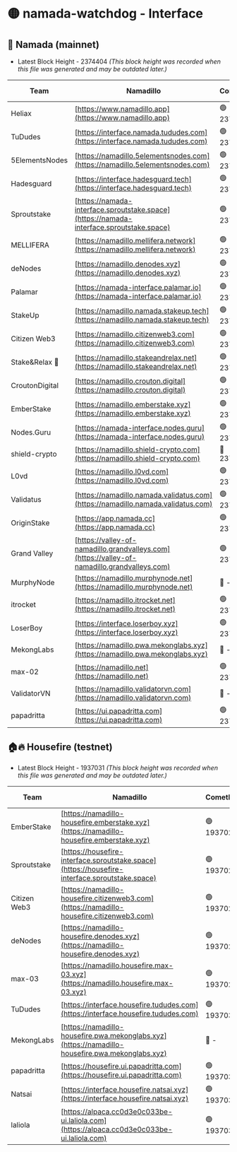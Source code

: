 # 🟡 namada-watchdog - Interface

## 🚀 Namada (mainnet)
- Latest Block Height - 2374404 *(This block height was recorded when this file was generated and may be outdated later.)*

| Team | Namadillo | CometBFT | Indexer | MASP Indexer |
|-|-|-|-|-|
| Heliax | [https://www.namadillo.app](https://www.namadillo.app) | 🟢 2374385 | 🟢 2374385 | 🟢 2374385 |
| TuDudes | [https://interface.namada.tududes.com](https://interface.namada.tududes.com) | 🟢 2374385 | 🟢 2374385 | 🟢 2374385 |
| 5ElementsNodes | [https://namadillo.5elementsnodes.com](https://namadillo.5elementsnodes.com) | 🟢 2374386 | 🟢 2374386 | 🟢 2374385 |
| Hadesguard | [https://interface.hadesguard.tech](https://interface.hadesguard.tech) | 🟢 2374386 | 🟢 2374386 | 🟢 2374386 |
| Sproutstake | [https://namada-interface.sproutstake.space](https://namada-interface.sproutstake.space) | 🟢 2374387 | 🟢 2374386 | 🟢 2374387 |
| MELLIFERA | [https://namadillo.mellifera.network](https://namadillo.mellifera.network) | 🟢 2374387 | 🟢 2374387 | 🟢 2374387 |
| deNodes | [https://namadillo.denodes.xyz](https://namadillo.denodes.xyz) | 🟢 2374388 | 🟢 2374388 | 🟢 2374388 |
| Palamar | [https://namada-interface.palamar.io](https://namada-interface.palamar.io) | 🟢 2374388 | 🟢 2374388 | 🟢 2374388 |
| StakeUp | [https://namadillo.namada.stakeup.tech](https://namadillo.namada.stakeup.tech) | 🟢 2374389 | 🟢 2374389 | 🟢 2374389 |
| Citizen Web3 | [https://namadillo.citizenweb3.com](https://namadillo.citizenweb3.com) | 🟢 2374390 | 🟢 2374389 | 🟢 2374389 |
| Stake&Relax 🦥 | [https://namadillo.stakeandrelax.net](https://namadillo.stakeandrelax.net) | 🟢 2374390 | 🟢 2374390 | 🟢 2374390 |
| CroutonDigital | [https://namadillo.crouton.digital](https://namadillo.crouton.digital) | 🟢 2374391 | 🟢 2374391 | 🟢 2374391 |
| EmberStake | [https://namadillo.emberstake.xyz](https://namadillo.emberstake.xyz) | 🟢 2374391 | 🟢 2374391 | 🟢 2374391 |
| Nodes.Guru | [https://namada-interface.nodes.guru](https://namada-interface.nodes.guru) | 🟢 2374391 | 🟢 2374391 | 🟢 2374391 |
| shield-crypto | [https://namadillo.shield-crypto.com](https://namadillo.shield-crypto.com) | 🔴 2374083 | 🔴 - | 🔴 2374082 |
| L0vd | [https://namadillo.l0vd.com](https://namadillo.l0vd.com) | 🟢 2374395 | 🟢 2374395 | 🟢 2374395 |
| Validatus | [https://namadillo.namada.validatus.com](https://namadillo.namada.validatus.com) | 🟢 2374396 | 🟢 2374396 | 🟢 2374396 |
| OriginStake | [https://app.namada.cc](https://app.namada.cc) | 🟢 2374396 | 🟢 2374396 | 🟢 2374396 |
| Grand Valley | [https://valley-of-namadillo.grandvalleys.com](https://valley-of-namadillo.grandvalleys.com) | 🟢 2374397 | 🟢 2374397 | 🟢 2374397 |
| MurphyNode | [https://namadillo.murphynode.net](https://namadillo.murphynode.net) | 🔴 - | 🔴 - | 🔴 - |
| itrocket | [https://namadillo.itrocket.net](https://namadillo.itrocket.net) | 🟢 2374400 | 🟢 2374400 | 🟢 2374400 |
| LoserBoy | [https://interface.loserboy.xyz](https://interface.loserboy.xyz) | 🟢 2374400 | 🟢 2374400 | 🟢 2374400 |
| MekongLabs | [https://namadillo.pwa.mekonglabs.xyz](https://namadillo.pwa.mekonglabs.xyz) | 🔴 - | 🔴 - | 🔴 - |
| max-02 | [https://namadillo.net](https://namadillo.net) | 🟢 2374401 | 🟢 2374401 | 🟢 2374401 |
| ValidatorVN | [https://namadillo.validatorvn.com](https://namadillo.validatorvn.com) | 🔴 - | 🔴 - | 🔴 - |
| papadritta | [https://ui.papadritta.com](https://ui.papadritta.com) | 🟢 2374404 | 🟢 2374404 | 🟢 2374404 |

## 🏠🔥 Housefire (testnet)
- Latest Block Height - 1937031 *(This block height was recorded when this file was generated and may be outdated later.)*

| Team | Namadillo | CometBFT | Indexer | MASP Indexer |
|-|-|-|-|-|
| EmberStake | [https://namadillo-housefire.emberstake.xyz](https://namadillo-housefire.emberstake.xyz) | 🟢 1937028 | 🟢 1937028 | 🟢 1937028 |
| Sproutstake | [https://housefire-interface.sproutstake.space](https://housefire-interface.sproutstake.space) | 🟢 1937028 | 🟢 1937028 | 🟢 1937028 |
| Citizen Web3 | [https://namadillo-housefire.citizenweb3.com](https://namadillo-housefire.citizenweb3.com) | 🟢 1937029 | 🔴 1887621 | 🟢 1937029 |
| deNodes | [https://namadillo-housefire.denodes.xyz](https://namadillo-housefire.denodes.xyz) | 🟢 1937029 | 🔴 1890250 | 🟢 1937029 |
| max-03 | [https://namadillo.housefire.max-03.xyz](https://namadillo.housefire.max-03.xyz) | 🟢 1937029 | 🟢 1937029 | 🟢 1937029 |
| TuDudes | [https://interface.housefire.tududes.com](https://interface.housefire.tududes.com) | 🟢 1937030 | 🔴 1896505 | 🟢 1937029 |
| MekongLabs | [https://namadillo-housefire.pwa.mekonglabs.xyz](https://namadillo-housefire.pwa.mekonglabs.xyz) | 🔴 - | 🔴 - | 🔴 - |
| papadritta | [https://housefire.ui.papadritta.com](https://housefire.ui.papadritta.com) | 🟢 1937030 | 🟢 1937030 | 🟢 1937030 |
| Natsai | [https://interface.housefire.natsai.xyz](https://interface.housefire.natsai.xyz) | 🟢 1937031 | 🟢 1937031 | 🟢 1937031 |
| laliola | [https://alpaca.cc0d3e0c033be-ui.laliola.com](https://alpaca.cc0d3e0c033be-ui.laliola.com) | 🟢 1937031 | 🟢 1937031 | 🟢 1937031 |

